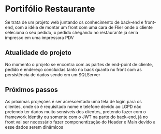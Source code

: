 # Portifólio Restaurante
Se trata de um projeto web juntando os conhecimento de back-end e front-end,
com a idéia de montar um front com uma cara de Flier onde o cliente seleciona
o seu pedido, o pedido chegando no restaurante já seria impresso em uma impressora PDV

## Atualidade do projeto
No momento o projeto se encontra com as partes de end-point de cliente, pedido e endereço
concluídas tanto no back quanto no front com as persistência de dados sendo em um SQLServer

## Próximos passos
As próximas projeções é ser acrescentado uma tela de login para os clientes, onde só é requisitado nome e telefone
devido ao LGPD não pretendo ter dados muito sensíveis dos clientes, pretendo fazer com o framework Identity ou somente com o JWT
na parte do back-end, já no front vai ser necessário fazer componentização do Header e Main devido a esse dados serem dinâmicos
